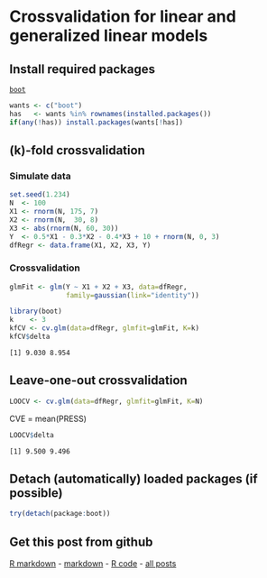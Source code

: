 Crossvalidation for linear and generalized linear models
=========================

Install required packages
-------------------------

[`boot`](http://cran.r-project.org/package=boot)


```r
wants <- c("boot")
has   <- wants %in% rownames(installed.packages())
if(any(!has)) install.packages(wants[!has])
```


\(k\)-fold crossvalidation
-------------------------

### Simulate data
    

```r
set.seed(1.234)
N  <- 100
X1 <- rnorm(N, 175, 7)
X2 <- rnorm(N,  30, 8)
X3 <- abs(rnorm(N, 60, 30))
Y  <- 0.5*X1 - 0.3*X2 - 0.4*X3 + 10 + rnorm(N, 0, 3)
dfRegr <- data.frame(X1, X2, X3, Y)
```


### Crossvalidation


```r
glmFit <- glm(Y ~ X1 + X2 + X3, data=dfRegr,
              family=gaussian(link="identity"))
```



```r
library(boot)
k    <- 3
kfCV <- cv.glm(data=dfRegr, glmfit=glmFit, K=k)
kfCV$delta
```

```
[1] 9.030 8.954
```


Leave-one-out crossvalidation
-------------------------


```r
LOOCV <- cv.glm(data=dfRegr, glmfit=glmFit, K=N)
```


CVE = mean(PRESS)


```r
LOOCV$delta
```

```
[1] 9.500 9.496
```


Detach (automatically) loaded packages (if possible)
-------------------------


```r
try(detach(package:boot))
```


Get this post from github
----------------------------------------------

[R markdown](https://github.com/dwoll/RExRepos/raw/master/Rmd/crossvalidation.Rmd) - [markdown](https://github.com/dwoll/RExRepos/raw/master/md/crossvalidation.md) - [R code](https://github.com/dwoll/RExRepos/raw/master/R/crossvalidation.R) - [all posts](https://github.com/dwoll/RExRepos)
